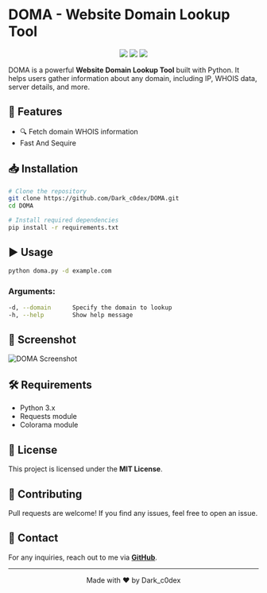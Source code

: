 # DOMA - Website Domain Lookup Tool

<p align="center">
  <img src="https://img.shields.io/badge/Version-1.0-blue.svg"> 
  <img src="https://img.shields.io/badge/Made%20By-dark-c0dex-red.svg"> 
  <img src="https://img.shields.io/badge/Python-3.x-green.svg">
</p>

DOMA is a powerful **Website Domain Lookup Tool** built with Python. It helps users gather information about any domain, including IP, WHOIS data, server details, and more.

## 🚀 Features
- 🔍 Fetch domain WHOIS information
- Fast And Sequire

## 📥 Installation
```bash
# Clone the repository
git clone https://github.com/Dark_c0dex/DOMA.git
cd DOMA

# Install required dependencies
pip install -r requirements.txt
```

## ▶️ Usage
```bash
python doma.py -d example.com
```

### Arguments:
```bash
-d, --domain      Specify the domain to lookup
-h, --help        Show help message
```

## 📸 Screenshot
![DOMA Screenshot](https://i.ibb.co.com/tP2sp3Ks/photo-2025-03-28-00-44-53.jpg)

## 🛠 Requirements
- Python 3.x
- Requests module
- Colorama module

## 📜 License
This project is licensed under the **MIT License**.

## 🤝 Contributing
Pull requests are welcome! If you find any issues, feel free to open an issue.

## 📧 Contact
For any inquiries, reach out to me via **[GitHub](https://github.com/dark-c0dex)**.

---
<p align="center">Made with ❤️ by Dark_c0dex</p>
